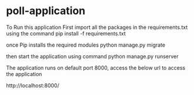 # poll-application

To Run this application 
First import all the packages in the requirements.txt using the command
pip install -f requirements.txt

once Pip installs the required modules
python manage.py migrate

then start the application using command
python manage.py runserver

The application runs on default port 8000, access the below url to access the application

http://localhost:8000/

